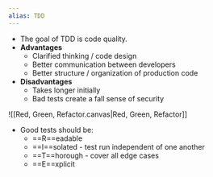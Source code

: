 ```yaml
---
alias: TDD
---
```

- The goal of TDD is code quality.
- **Advantages**
    - Clarified thinking / code design
    - Better communication between developers
    - Better structure / organization of production code
- **Disadvantages**
    - Takes longer initially
    - Bad tests create a fall sense of security

![[Red, Green, Refactor.canvas|Red, Green, Refactor]]

- Good tests should be:
    - ==R==eadable
    - ==I==solated - test run independent of one another
    - ==T==horough - cover all edge cases
    - ==E==xplicit